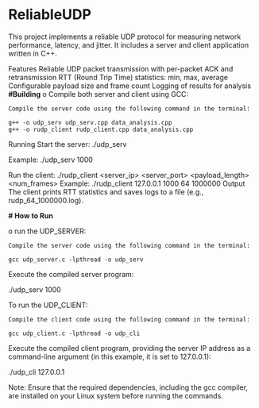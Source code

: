 # ReliableUDP
This project implements a reliable UDP protocol for measuring network performance, latency, and jitter. It includes a server and client application written in C++.

Features
Reliable UDP packet transmission with per-packet ACK and retransmission
RTT (Round Trip Time) statistics: min, max, average
Configurable payload size and frame count
Logging of results for analysis
**#Building**
o Compile both server and client using GCC:

    Compile the server code using the following command in the terminal:

    g++ -o udp_serv udp_serv.cpp data_analysis.cpp
    g++ -o rudp_client rudp_client.cpp data_analysis.cpp

Running
Start the server:
./udp_serv <port>

Example:
./udp_serv 1000

Run the client:
./rudp_client <server_ip> <server_port> <payload_length> <num_frames>
Example:
./rudp_client 127.0.0.1 1000 64 1000000
Output
The client prints RTT statistics and saves logs to a file (e.g., rudp_64_1000000.log).


**# How to Run**

o run the UDP_SERVER:

    Compile the server code using the following command in the terminal:

    gcc udp_server.c -lpthread -o udp_serv

Execute the compiled server program:

./udp_serv 1000

To run the UDP_CLIENT:

    Compile the client code using the following command in the terminal:

    gcc udp_client.c -lpthread -o udp_cli

Execute the compiled client program, providing the server IP address as a command-line argument (in this example, it is set to 127.0.0.1):

./udp_cli 127.0.0.1

Note: Ensure that the required dependencies, including the gcc compiler, are installed on your Linux system before running the commands.
